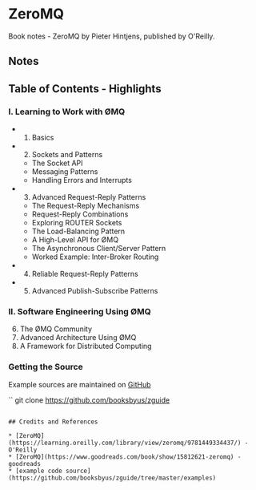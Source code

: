 # ZeroMQ

Book notes - ZeroMQ by Pieter Hintjens, published by O'Reilly.

## Notes

## Table of Contents - Highlights

### I. Learning to Work with ØMQ

* 1. Basics
* 2. Sockets and Patterns
  * The Socket API
  * Messaging Patterns
  * Handling Errors and Interrupts
* 3. Advanced Request-Reply Patterns
  * The Request-Reply Mechanisms
  * Request-Reply Combinations
  * Exploring ROUTER Sockets
  * The Load-Balancing Pattern
  * A High-Level API for ØMQ
  * The Asynchronous Client/Server Pattern
  * Worked Example: Inter-Broker Routing
* 4. Reliable Request-Reply Patterns
* 5. Advanced Publish-Subscribe Patterns

### II. Software Engineering Using ØMQ

6. The ØMQ Community
7. Advanced Architecture Using ØMQ
8. A Framework for Distributed Computing

### Getting the Source

Example sources are maintained on [GitHub](https://github.com/booksbyus/zguide/tree/master/examples)

``
git clone https://github.com/booksbyus/zguide
```

## Credits and References

* [ZeroMQ](https://learning.oreilly.com/library/view/zeromq/9781449334437/) - O'Reilly
* [ZeroMQ](https://www.goodreads.com/book/show/15812621-zeromq) - goodreads
* [example code source](https://github.com/booksbyus/zguide/tree/master/examples)
